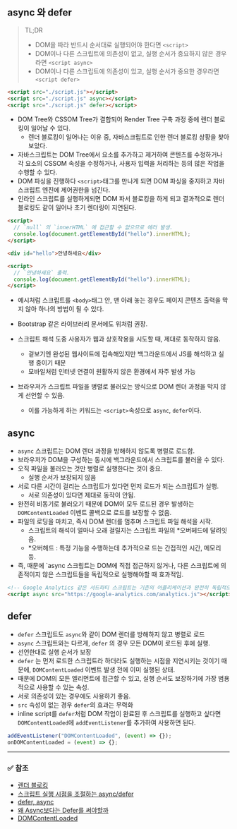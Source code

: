 ## async 와 defer
> TL;DR
> - DOM을 따라 반드시 순서대로 실행되어야 한다면 `<script>`
> - DOM이나 다른 스크립트에 의존성이 없고, 실행 순서가 중요하지 않은 경우라면 `<script async>`
> - DOM이나 다른 스크립트에 의존성이 있고, 실행 순서가 중요한 경우라면 `<script defer>`

```html
<script src="./script.js"></script>
<script src="./script.js" async></script>
<script src="./script.js" defer></script>
```

- DOM Tree와 CSSOM Tree가 결합되어 Render Tree 구축 과정 중에 렌더 블로킹이 일어날 수 있다.
  - 렌더 블로킹이 일어나는 이유 중, 자바스크립트로 인한 렌더 블로킹 상황을 찾아보았다.
- 자바스크립트는 DOM Tree에서 요소를 추가하고 제거하여 콘텐츠를 수정하거나 각 요소의 CSSOM 속성을 수정하거나, 사용자 입력을 처리하는 등의 많은 작업을 수행할 수 있다.
- DOM 파싱을 진행하다 `<script>`태그를 만나게 되면 DOM 파싱을 중지하고 자바스크립트 엔진에 제어권한을 넘긴다.
- 인라인 스크립트를 실행하게되면 DOM 파서 블로킹을 하게 되고 결과적으로 렌더 블로킹도 같이 일어나 초기 렌더링이 지연된다.

```html
<script>
  // `null` 의 `innerHTML` 에 접근할 수 없으므로 에러 발생.
  console.log(document.getElementById("hello").innerHTML);
</script>

<div id="hello">안녕하세요</div>

<script>
  // `안녕하세요` 출력.
  console.log(document.getElementById("hello").innerHTML);
</script>
```
- 예시처럼 스크립트를 `<body>`태그 안, 맨 아래 놓는 경우도 페이지 콘텐츠 출력을 막지 않아 하나의 방법이 될 수 있다. 
- Bootstrap 같은 라이브러리 문서에도 위처럼 권장.
- 스크립트 해석 도중 사용자가 웹과 상호작용을 시도할 때, 제대로 동작하지 않음.
  - 겉보기엔 완성된 웹사이트에 접속해있지만 백그라운드에서 JS를 해석하고 실행 중이기 때문 
  - 모바일처럼 인터넷 연결이 원활하지 않은 환경에서 자주 발생 가능

- 브라우저가 스크립트 파일을 병렬로 불러오는 방식으로 DOM 렌더 과정을 막지 않게 선언할 수 있음.
  - 이를 가능하게 하는 키워드는 `<script>`속성으로 `async`, `defer`이다.

## async
- `async` 스크립트는 DOM 렌더 과정을 방해하지 않도록 병렬로 로드함.
- 브라우저가 DOM을 구성하는 동시에 백그라운드에서 스크립트를 불러올 수 있다.
- 오직 파일을 불러오는 것만 병렬로 실행한다는 것이 중요.
  - 실행 순서가 보장되지 않음
- 서로 다른 시간이 걸리는 스크립트가 있다면 먼저 로드가 되는 스크립트가 실행.
  - 서로 의존성이 있다면 제대로 동작이 안됨.
- 완전히 비동기로 불러오기 때문에 DOM이 모두 로드된 경우 발생하는 `DOMContentLoaded` 이벤트 콜백으로 로드를 보장할 수 없음.  
- 파일의 로딩을 마치고, 즉시 DOM 렌더를 멈추며 스크립트 파일 해석을 시작. 
  - 스크립트의 해석이 얼마나 오래 걸릴지는 스크립트 파일의 *오버헤드에 달려잇음.
  - *오버헤드 : 특정 기능을 수행하는데 추가적으로 드는 간접적인 시간, 메모리 등.
- 즉, 때문에 `async 스크립트는 DOM에 직접 접근하지 않거나, 다른 스크립트에 의존적이지 않은 스크립트들을 독립적으로 실행해야할 때 효과적임.
```html
<!-- Google Analytics 같은 서드파티 스크립트는 기존의 어플리케이션과 완전히 독립적으로 동작하므로 async가 어울립니다 -->
<script async src="https://google-analytics.com/analytics.js"></script>
```

## defer
- `defer` 스크립트도 `async`와 같이 DOM 렌더를 방해하지 않고 병렬로 로드
- `async` 스크립트와는 다르게, `defer` 의 경우 모든 DOM이 로드된 후에 실행.
- 선언한대로 실행 순서가 보장
- `defer` 는 먼저 로드한 스크립트라 하더라도 실행하는 시점을 지연시키는 것이기 때문에, `DOMContentLoaded` 이벤트 발생 전에 이미 실행된 상태.
- 때문에 DOM의 모든 엘리먼트에 접근할 수 있고, 실행 순서도 보장하기에 가장 범용적으로 사용할 수 있는 속성.
- 서로 의존성이 있는 경우에도 사용하기 좋음.
- `src` 속성이 없는 경우 `defer`의 효과는 무력화
- inline script를 `defer`처럼 DOM 작업이 완료된 후 스크립트를 실행하고 싶다면 `DOMContentLoaded`에 `addEventListener`를 추가하여 사용하면 된다.

```js
addEventListener("DOMContentLoaded", (event) => {});
onDOMContentLoaded = (event) => {};
```

----
### ✅ 참조
- [렌더 블로킹](https://velog.io/@soorokim/Render-Blocking)
- [스크립트 실행 시점을 조절하는 async/defer](https://wormwlrm.github.io/2021/03/01/Async-Defer-Attributes-of-Script-Tag.html) 
- [defer, async](https://ko.javascript.info/script-async-defer)
- [왜 Async보다는 Defer를 써야할까](https://yceffort.kr/2020/10/defer-than-async)
- [DOMContentLoaded](https://developer.mozilla.org/en-US/docs/Web/API/Window/DOMContentLoaded_event)
